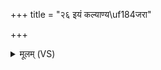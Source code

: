 +++
title = "२६ इयं कल्याण्य\uf184जरा"

+++
<details><summary>मूलम् (VS)</summary>

इ॒यं क॑ल्या॒ण्य१॒॑जरा॒ मर्त्य॑स्या॒मृता॑ गृ॒हे। यस्मै॑ कृ॒ता शये॒ स यश्च॒कार॑ ज॒जार॒ सः ॥
</details>